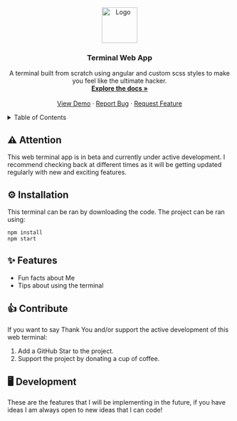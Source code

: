 <div align="center">
  <a href="https://github.com/othneildrew/Best-README-Template">
    <img src="https://upload.wikimedia.org/wikipedia/commons/thumb/5/51/Windows_Terminal_logo.svg/2560px-Windows_Terminal_logo.svg.png" alt="Logo" width="80" height="80">
  </a>

  <h3 align="center">Terminal Web App</h3>

  <p align="center">
    A terminal built from scratch using angular and custom scss styles to make you feel like the ultimate hacker.
    <br />
    <a href="https://github.com/othneildrew/Best-README-Template"><strong>Explore the docs »</strong></a>
    <br />
    <br />
    <a href="https://github.com/othneildrew/Best-README-Template">View Demo</a>
    ·
    <a href="https://github.com/aaron-soto/terminal-app/issues/new?assignees=&labels=bug&projects=&template=bug_report.md&title=Issue%3A+Bug+report+%F0%9F%90%9E">Report Bug</a>
    ·
    <a href="https://github.com/othneildrew/Best-README-Template/issues/new?labels=enhancement&template=feature-request---.md">Request Feature</a>
  </p>
</div>

<!-- TABLE OF CONTENTS -->
<details>
  <summary>Table of Contents</summary>
  <ol>
    <li>
      <a href="#about-the-project">About The Project</a>
      <ul>
        <li><a href="#built-with">Built With</a></li>
      </ul>
    </li>
    <li>
      <a href="#getting-started">Getting Started</a>
      <ul>
        <li><a href="#prerequisites">Prerequisites</a></li>
        <li><a href="#installation">Installation</a></li>
      </ul>
    </li>
    <li><a href="#usage">Usage</a></li>
    <li><a href="#roadmap">Roadmap</a></li>
    <li><a href="#contributing">Contributing</a></li>
    <li><a href="#license">License</a></li>
    <li><a href="#contact">Contact</a></li>
    <li><a href="#acknowledgments">Acknowledgments</a></li>
  </ol>
</details>

## ⚠️ Attention

This web terminal app is in beta and currently under active development. I recommend checking back at different times as it will be getting updated regularly with new and exciting features.

## ⚙️ Installation

This terminal can be ran by downloading the code. The project can be ran using:

```shell
npm install
npm start
```

## ✨ Features

- Fun facts about Me
- Tips about using the terminal

## 👍 Contribute

If you want to say Thank You and/or support the active development of this web terminal:

1. Add a GitHub Star to the project.
2. Support the project by donating a cup of coffee.

## 🖥️ Development

These are the features that I will be implementing in the future, if you have ideas I am always open to new ideas that I can code!
